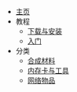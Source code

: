 - [主页](/Home)
- 教程
    - [下载与安装](/Install-Networks)
    - [入门](/Getting-Started)
- 分类
    - [合成材料](/Materials)
    - [内存卡与工具](/Tools)
    - [网络物品](/Network-Items)